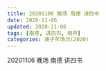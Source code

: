 ```yaml
---
title: 20201106 晚场 南德 讲四书  
date: 2020-11-06
updated: 2020-11-06
tags: [南德, 讲四书, 相声] 
categories: 庚子年场次(2020) 
---
```

20201106 晚场 南德 讲四书




